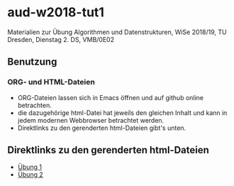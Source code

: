 # aud-w2018-tut1
Materialien zur Übung Algorithmen und Datenstrukturen, WiSe 2018/19, TU Dresden, Dienstag 2. DS, VMB/0E02

## Benutzung

### ORG- und HTML-Dateien
* ORG-Dateien lassen sich in Emacs öffnen und auf github online betrachten.
* die dazugehörige html-Datei hat jeweils den gleichen Inhalt und kann in jedem modernen Webbrowser betrachtet werden.
* Direktlinks zu den gerenderten html-Dateien gibt's unten.

## Direktlinks zu den gerenderten html-Dateien
* [Übung 1](http://htmlpreview.github.io/?https://github.com/denki/aud-w2018-tut1/blob/master/tut01/sol01.html)
* [Übung 2](http://htmlpreview.github.io/?https://github.com/denki/aud-w2018-tut1/blob/master/tut02/sol02.html)
